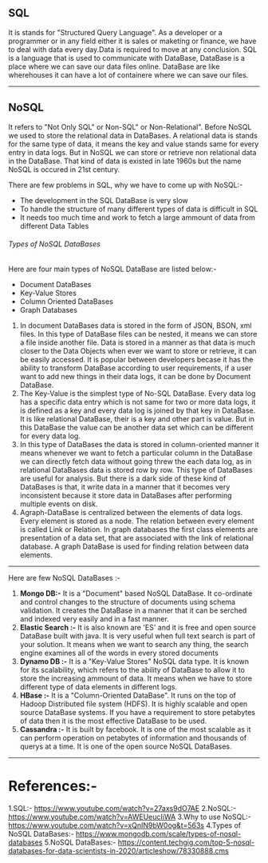 ## SQL
It is stands for "Structured Query Language". As a developer or a programmer or in any field either it is sales or maketing or finance, we have to deal with data every day.Data is required to move at any conclusion.
SQL is a language that is used to communicate with DataBase, DataBase is a place where we can save our data files online. DataBase are like wherehouses it can have a lot of containere where we can save our files.
***
## NoSQL
It refers to "Not Only SQL" or Non-SQL" or Non-Relational". Before NoSQL we used to store the relational data in DataBases. A relational data is stands for the same type of data, it means the key and value stands same for every entry in data logs.
But in NoSQL we can store or retrieve non relational data in the DataBase. That kind of data is existed in late 1960s but the name NoSQL is occured in 21st century.

There are few problems in SQL, why we have to come up with NoSQL:-
- The development in the SQL DataBase is very slow
- To handle the structure of many different types of data is difficult in SQL
- It needs too much time and work to fetch a large ammount of data from different Data Tables
###### Types of NoSQL DataBases
Here are four main types of NoSQL DataBase are listed below:-
- Document DataBases
- Key-Value Stores
- Column Oriented DataBases
- Graph Databases
1. In document DataBases data is stored in the form of JSON, BSON, xml files. In this type of DataBase files can be nested, it means we can store a file inside another file. Data is stored in a manner as that data is much closer to the Data Objects when ever we want to store or retrieve, it can be easily accessed.
It is popular between developers becase it has the ability to transform DataBase according to user requirements, if a user want to add new things in their data logs, it can be done by Document DataBase.
2. The Key-Value is the simplest type of No-SQL DataBase. Every data log has a specific data entry which is not same for two or more data logs, it is defined as a key and every data log is joined by that key in DataBase. It is like relational DataBase, their is a key  and other part is value. But in this DataBase the value can be another data set which can be different for every data log.
3. In this type of DataBases the data is stored in column-oriented manner it means whenever we want to fetch a particular column in the DataBase we can directly fetch data without going threw the each data log, as in relational DataBases data is stored row by row. This type of DataBases are useful for analysis.
But there is a dark side of these kind of DataBases is that, it write data in a manner that it becomes very inconsistent because it store data in DataBases after performing multiple events on disk.
4. Agraph-DataBase is centralized between the elements of data logs. Every element is stored as a node. The relation between every element is called Link or Relation. In graph databases the first class elements are presentation of a data set, that are associated with the link of relational database. A graph DataBase is used for finding relation between data elements.
***
Here are few NoSQL DataBases :-
1. **Mongo DB:-** It is a "Document" based NoSQL DataBase. It co-ordinate and control changes to the structure of documents using schema validation. It creates the DataBase in a manner that it can be serched and indexed very easily and in a fast manner.
2. **Elastic Search :-** It is also known are 'ES' and it is free and open source DataBase built with java. It is very useful when full text search is part of your solution. It means when we want to search any thing, the search engine examines all of the words in every stored documents
3. **Dynamo DB :-** It is a "Key-Value Stores" NoSQL data type. It is known for its scalability, which refers to the ability of DataBase to allow it to store the increasing ammount of data. It means when we have to store different type of data elements in different logs.
4. **HBase :-** It is a "Column-Oriented DataBase". It runs on the top of Hadoop Distributed file system (HDFS). It is highly scalable and open source DataBase systems. If you have a requirement to store petabytes of data then it is the most effective DataBase to be used.
5. **Cassandra :-** It is built by facebook. It is one of the most scalable as it can perform operation on petabytes of information and thousands of querys at a time. It is one of the open source NoSQL DataBases.
***
# References:-
 1.SQL:- https://www.youtube.com/watch?v=27axs9dO7AE
 2.NoSQL:- https://www.youtube.com/watch?v=AWEUeucIiWA
 3.Why to use NoSQL:- https://www.youtube.com/watch?v=xQnIN9bW0og&t=563s
 4.Types of NoSQL DataBases:- https://www.mongodb.com/scale/types-of-nosql-databases
 5.NoSQL DataBases:- https://content.techgig.com/top-5-nosql-databases-for-data-scientists-in-2020/articleshow/78330888.cms
